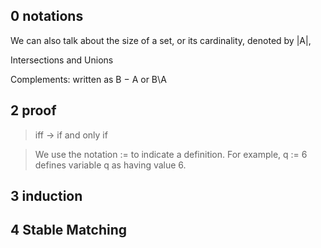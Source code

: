 ## 0 notations

We can also talk about the size of a set, or its cardinality, denoted by |A|,

Intersections and Unions

Complements: written as B − A or B\A

## 2 proof

> iff -> if and only if



> We use the notation := to indicate a definition. For example, q := 6 defines variable q as having value 6. 
>

## 3 induction

## 4 Stable Matching